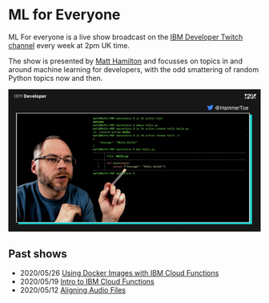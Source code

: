 # ML for Everyone

ML For everyone is a live show broadcast on the [IBM Developer Twitch channel](https://developer.ibm.com/livestream) every week at 2pm UK time.

The show is presented by [Matt Hamilton](https://twitter.com/hammertoe) and focusses on topics in and around machine learning for developers, with the odd smattering of random Python topics now and then.

![Preview of show](https://raw.githubusercontent.com/IBMDeveloperUK/ML-For-Everyone/master/_images/show_image.png)

## Past shows
- 2020/05/26 [Using Docker Images with IBM Cloud Functions](https://github.com/IBMDeveloperUK/ML-For-Everyone/tree/master/20200526-IBM-Cloud-Functions-and-Docker-Images)
- 2020/05/19 [Intro to IBM Cloud Functions](https://github.com/IBMDeveloperUK/ML-For-Everyone/tree/master/20200519-Intro-to-IBM-Cloud-Functions)
- 2020/05/12 [Aligning Audio Files](https://github.com/IBMDeveloperUK/ML-For-Everyone/tree/master/20200512-Aligning-Audio-Files)